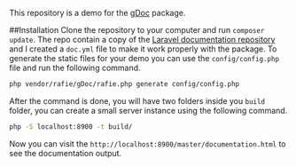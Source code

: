 This repository is a demo for the [gDoc](https://github.com/Whyounes/gDoc) package.

##Installation
Clone the repository to your computer and run `composer update`. The repo contain a copy of the [Laravel documentation repository](https://github.com/laravel/docs) and I created a `doc.yml` file to make it work properly with the package.
To generate the static files for your demo you can use the `config/config.php` file and run the following command.

```bash
php vendor/rafie/gDoc/rafie.php generate config/config.php
```

After the command is done, you will have two folders inside you `build` folder, you can create a small server instance using the following command.

```bash
php -S localhost:8900 -t build/
```

Now you can visit the `http://localhost:8900/master/documentation.html` to see the documentation output.